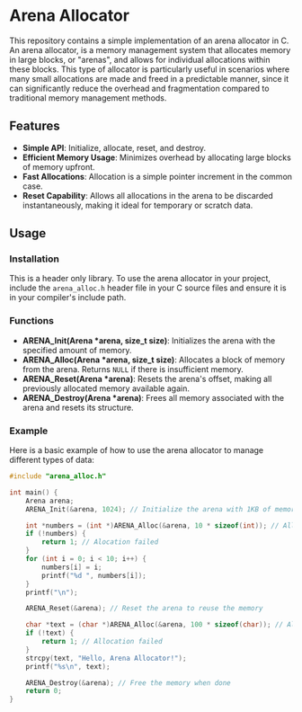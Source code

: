 # Arena Allocator

This repository contains a simple implementation of an arena allocator in C. An arena allocator, is a memory management system that allocates memory in large blocks, or "arenas", and allows for individual allocations within these blocks. This type of allocator is particularly useful in scenarios where many small allocations are made and freed in a predictable manner, since it can significantly reduce the overhead and fragmentation compared to traditional memory management methods.

## Features

- **Simple API**: Initialize, allocate, reset, and destroy.
- **Efficient Memory Usage**: Minimizes overhead by allocating large blocks of memory upfront.
- **Fast Allocations**: Allocation is a simple pointer increment in the common case.
- **Reset Capability**: Allows all allocations in the arena to be discarded instantaneously, making it ideal for temporary or scratch data.

## Usage

### Installation

This is a header only library. To use the arena allocator in your project, include the `arena_alloc.h` header file in your C source files and ensure it is in your compiler's include path.

### Functions

- **ARENA_Init(Arena *arena, size_t size)**: Initializes the arena with the specified amount of memory.
- **ARENA_Alloc(Arena *arena, size_t size)**: Allocates a block of memory from the arena. Returns `NULL` if there is insufficient memory.
- **ARENA_Reset(Arena *arena)**: Resets the arena's offset, making all previously allocated memory available again.
- **ARENA_Destroy(Arena *arena)**: Frees all memory associated with the arena and resets its structure.

### Example

Here is a basic example of how to use the arena allocator to manage different types of data:

```c
#include "arena_alloc.h"

int main() {
    Arena arena;
    ARENA_Init(&arena, 1024); // Initialize the arena with 1KB of memory

    int *numbers = (int *)ARENA_Alloc(&arena, 10 * sizeof(int)); // Allocate space for 10 integers
    if (!numbers) {
        return 1; // Alocation failed
    }
    for (int i = 0; i < 10; i++) {
        numbers[i] = i;
        printf("%d ", numbers[i]);
    }
    printf("\n");

    ARENA_Reset(&arena); // Reset the arena to reuse the memory

    char *text = (char *)ARENA_Alloc(&arena, 100 * sizeof(char)); // Allocate space for 100 characters
    if (!text) {
        return 1; // Allocation failed
    }
    strcpy(text, "Hello, Arena Allocator!");
    printf("%s\n", text);

    ARENA_Destroy(&arena); // Free the memory when done
    return 0;
}


